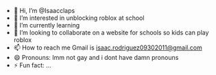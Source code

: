 - 👋 Hi, I’m @Isaacclaps
- 👀 I’m interested in unblocking roblox at school
- 🌱 I’m currently learning 
- 💞️ I’m looking to collaborate on a website for schools so kids can play roblox
- 📫 How to reach me Gmail is isaac.rodriguez09302011@gmail.com
- 😄 Pronouns: Imm not gay and i dont have damn pronouns
- ⚡ Fun fact: ...

<!---
Isaacclaps/Isaacclaps is a ✨ special ✨ repository because its `README.md` (this file) appears on your GitHub profile.
You can click the Preview link to take a look at your changes.
--->
